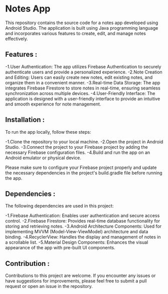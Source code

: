# Notes App
This repository contains the source code for a notes app developed using Android Studio. The application is built using Java programming language and incorporates various features to create, edit, and manage notes effectively.

## Features :
-1.User Authentication: The app utilizes Firebase Authentication to securely authenticate users and provide a personalized experience.
-2.Note Creation and Editing: Users can easily create new notes, edit existing notes, and organize them in a convenient manner.
-3.Real-time Data Storage: The app integrates Firebase Firestore to store notes in real-time, ensuring seamless synchronization across multiple devices.
-4.User-Friendly Interface: The application is designed with a user-friendly interface to provide an intuitive and smooth experience for note management.

## Installation :
To run the app locally, follow these steps:

-1.Clone the repository to your local machine.
-2.Open the project in Android Studio.
-3.Connect the project to your Firebase project by adding the necessary Firebase configuration files.
-4.Build and run the app on an Android emulator or physical device.


Please make sure to configure your Firebase project properly and update the necessary dependencies in the project's build.gradle file before running the app.

## Dependencies :
The following dependencies are used in this project:

-1.Firebase Authentication: Enables user authentication and secure access control.
-2.Firebase Firestore: Provides real-time database functionality for storing and retrieving notes.
-3.Android Architecture Components: Used for implementing MVVM (Model-View-ViewModel) architecture and data binding.
-4.RecyclerView: Handles the display and management of notes in a scrollable list.
-5.Material Design Components: Enhances the visual appearance of the app with pre-built UI components.


## Contribution :
Contributions to this project are welcome. If you encounter any issues or have suggestions for improvements, please feel free to submit a pull request or open an issue in the repository.
